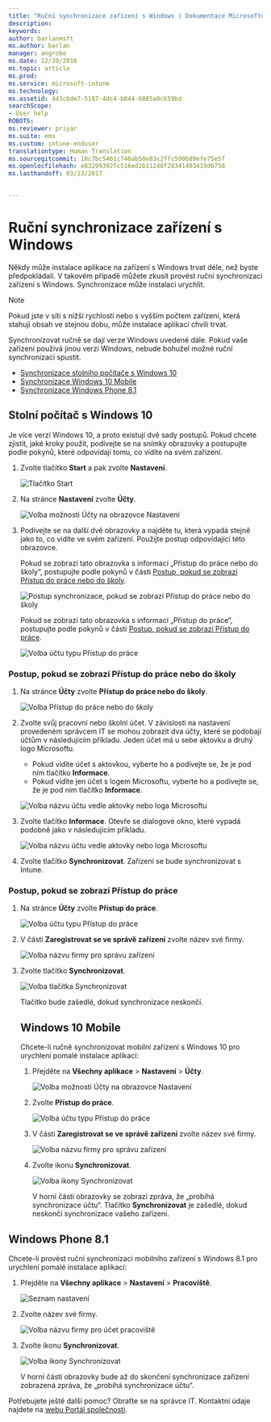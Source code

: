 ```yaml
---
title: "Ruční synchronizace zařízení s Windows | Dokumentace Microsoftu"
description: 
keywords: 
author: barlanmsft
ms.author: barlan
manager: angrobe
ms.date: 12/20/2016
ms.topic: article
ms.prod: 
ms.service: microsoft-intune
ms.technology: 
ms.assetid: 443c6de7-5187-4dc4-b844-6085a0c659bd
searchScope:
- User help
ROBOTS: 
ms.reviewer: priyar
ms.suite: ems
ms.custom: intune-enduser
translationtype: Human Translation
ms.sourcegitcommit: 10c7bc5461c746ab50e83c2ffc590b89efe75e5f
ms.openlocfilehash: e83299392fc516ed2b11248f28341403419d6758
ms.lasthandoff: 03/13/2017


---
```


# <a name="sync-your-windows-device-manually"></a>Ruční synchronizace zařízení s Windows

Někdy může instalace aplikace na zařízení s Windows trvat déle, než byste předpokládali. V takovém případě můžete zkusit provést ruční synchronizaci zařízení s Windows. Synchronizace může instalaci urychlit.

> [!Note]
> Pokud jste v síti s nižší rychlostí nebo s vyšším počtem zařízení, která stahují obsah ve stejnou dobu, může instalace aplikací chvíli trvat.

Synchronizovat ručně se dají verze Windows uvedené dále. Pokud vaše zařízení používá jinou verzi Windows, nebude bohužel možné ruční synchronizaci spustit.

* [Synchronizace stolního počítače s Windows 10](#windows-10-desktop)
* [Synchronizace Windows 10 Mobile](#windows-10-mobile)
* [Synchronizace Windows Phone 8.1](#windows-phone-81)

## <a name="windows-10-desktop"></a>Stolní počítač s Windows 10
Je více verzí Windows 10, a proto existují dvě sady postupů. Pokud chcete zjistit, jaké kroky použít, podívejte se na snímky obrazovky a postupujte podle pokynů, které odpovídají tomu, co vidíte na svém zařízení.

1. Zvolte tlačítko **Start** a pak zvolte **Nastavení**.

    ![Tlačítko Start](./media/win10pc-sync-1-start-button.png)

2. Na stránce **Nastavení** zvolte **Účty**.

    ![Volba možnosti Účty na obrazovce Nastavení](./media/win10pc-sync-2-settings-accounts.png)

3. Podívejte se na další dvě obrazovky a najděte tu, která vypadá stejně jako to, co vidíte ve svém zařízení. Použijte postup odpovídající této obrazovce.

    Pokud se zobrazí tato obrazovka s informací „Přístup do práce nebo do školy“, postupujte podle pokynů v části [Postup, pokud se zobrazí Přístup do práce nebo do školy](#steps-to-follow-if-you-see-access-work-or-school).

    ![Postup synchronizace, pokud se zobrazí Přístup do práce nebo do školy](./media/w10-enroll-rs1-connect-to-work-or-school.png)

    Pokud se zobrazí tato obrazovka s informací „Přístup do práce“, postupujte podle pokynů v části [Postup, pokud se zobrazí Přístup do práce](#steps-to-follow-if-you-see-work-access).

    ![Volba účtu typu Přístup do práce](./media/win10pc-sync-3-work-access.png)

### <a name="steps-to-follow-if-you-see-access-work-or-school"></a>Postup, pokud se zobrazí Přístup do práce nebo do školy

1. Na stránce **Účty** zvolte **Přístup do práce nebo do školy**.

    ![Volba Přístup do práce nebo do školy](./media/w10-enroll-rs1-connect-to-work-or-school.png)

2. Zvolte svůj pracovní nebo školní účet. V závislosti na nastavení provedeném správcem IT se mohou zobrazit dva účty, které se podobají účtům v následujícím příkladu. Jeden účet má u sebe aktovku a druhý logo Microsoftu.

    - Pokud vidíte účet s aktovkou, vyberte ho a podívejte se, že je pod ním tlačítko **Informace**.
    - Pokud vidíte jen účet s logem Microsoftu, vyberte ho a podívejte se, že je pod ním tlačítko **Informace**.

    ![Volba názvu účtu vedle aktovky nebo loga Microsoftu](./media/win10pc-rs1-sync-info-button.png)

3. Zvolte tlačítko **Informace**. Otevře se dialogové okno, které vypadá podobně jako v následujícím příkladu.

    ![Volba názvu účtu vedle aktovky nebo loga Microsoftu](./media/win10pc-rs1-sync-button.png)

4. Zvolte tlačítko **Synchronizovat**. Zařízení se bude synchronizovat s Intune.

### <a name="steps-to-follow-if-you-see-work-access"></a>Postup, pokud se zobrazí Přístup do práce

1. Na stránce **Účty** zvolte **Přístup do práce**.

    ![Volba účtu typu Přístup do práce](./media/win10pc-sync-3-work-access.png)

2. V části **Zaregistrovat se ve správě zařízení** zvolte název své firmy.

    ![Volba názvu firmy pro správu zařízení](./media/win10pc-sync-4-tap-com-name.png)

3. Zvolte tlačítko **Synchronizovat**.

    ![Volba tlačítka Synchronizovat](./media/win10pc-sync-5-tap-sync.png)

   Tlačítko bude zašedlé, dokud synchronizace neskončí.

   ## <a name="windows-10-mobile"></a>Windows 10 Mobile
   Chcete-li ručně synchronizovat mobilní zařízení s Windows 10 pro urychlení pomalé instalace aplikací:

   1. Přejděte na **Všechny aplikace** > **Nastavení** > **Účty**.

       ![Volba možnosti Účty na obrazovce Nastavení](./media/win10m-sync-1-settings-accounts.png)

   2. Zvolte **Přístup do práce**.

       ![Volba účtu typu Přístup do práce](./media/win10m-sync-2-work-access.png)

   3. V části **Zaregistrovat se ve správě zařízení** zvolte název své firmy.

       ![Volba názvu firmy pro správu zařízení](./media/win10m-sync-3-tap-comp-name.png)

   4. Zvolte ikonu **Synchronizovat**.

       ![Volba ikony Synchronizovat](./media/win10m-sync-4-tap-sync.png)

       V horní části obrazovky se zobrazí zpráva, že „probíhá synchronizace účtu“. Tlačítko **Synchronizovat** je zašedlé, dokud neskončí synchronizace vašeho zařízení.

## <a name="windows-phone-81"></a>Windows Phone 8.1
Chcete-li provést ruční synchronizaci mobilního zařízení s Windows 8.1 pro urychlení pomalé instalace aplikací:

1. Přejděte na **Všechny aplikace** > **Nastavení** > **Pracoviště**.

    ![Seznam nastavení](./media/wp81-1-sync-settings-workplace.png)

2. Zvolte název své firmy.

    ![Volba názvu firmy pro účet pracoviště](./media/wp81-2-sync-tap-compname.png)

3. Zvolte ikonu **Synchronizovat**.

    ![Volba ikony Synchronizovat](./media/wp81-3-sync-tap-sync-button.png)

   V horní části obrazovky bude až do skončení synchronizace zařízení zobrazená zpráva, že „probíhá synchronizace účtu“.

Potřebujete ještě další pomoc? Obraťte se na správce IT. Kontaktní údaje najdete na [webu Portál společnosti](http://portal.manage.microsoft.com).

